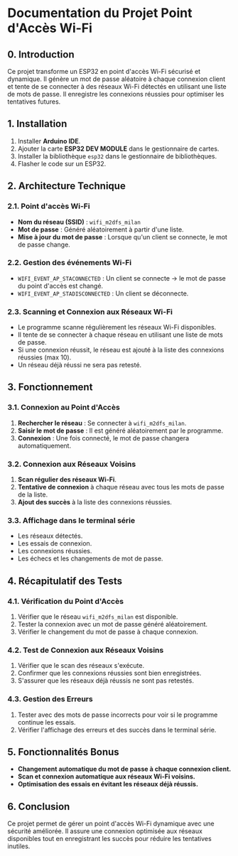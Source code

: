 # Documentation du Projet Point d'Accès Wi-Fi

## 0. Introduction

Ce projet transforme un ESP32 en point d'accès Wi-Fi sécurisé et dynamique. Il génère un mot de passe aléatoire à chaque connexion client et tente de se connecter à des réseaux Wi-Fi détectés en utilisant une liste de mots de passe. Il enregistre les connexions réussies pour optimiser les tentatives futures.

## 1. Installation

1. Installer **Arduino IDE**.
2. Ajouter la carte **ESP32 DEV MODULE** dans le gestionnaire de cartes.
3. Installer la bibliothèque `esp32` dans le gestionnaire de bibliothèques.
4. Flasher le code sur un ESP32.

## 2. Architecture Technique

### 2.1. Point d'accès Wi-Fi

- **Nom du réseau (SSID)** : `wifi_m2dfs_milan`
- **Mot de passe** : Généré aléatoirement à partir d'une liste.
- **Mise à jour du mot de passe** : Lorsque qu'un client se connecte, le mot de passe change.

### 2.2. Gestion des événements Wi-Fi

- `WIFI_EVENT_AP_STACONNECTED` : Un client se connecte → le mot de passe du point d'accès est changé.
- `WIFI_EVENT_AP_STADISCONNECTED` : Un client se déconnecte.

### 2.3. Scanning et Connexion aux Réseaux Wi-Fi

- Le programme scanne régulièrement les réseaux Wi-Fi disponibles.
- Il tente de se connecter à chaque réseau en utilisant une liste de mots de passe.
- Si une connexion réussit, le réseau est ajouté à la liste des connexions réussies (max 10).
- Un réseau déjà réussi ne sera pas retesté.

## 3. Fonctionnement

### 3.1. Connexion au Point d'Accès

1. **Rechercher le réseau** : Se connecter à `wifi_m2dfs_milan`.
2. **Saisir le mot de passe** : Il est généré aléatoirement par le programme.
3. **Connexion** : Une fois connecté, le mot de passe changera automatiquement.

### 3.2. Connexion aux Réseaux Voisins

1. **Scan régulier des réseaux Wi-Fi**.
2. **Tentative de connexion** à chaque réseau avec tous les mots de passe de la liste.
3. **Ajout des succès** à la liste des connexions réussies.

### 3.3. Affichage dans le terminal série

- Les réseaux détectés.
- Les essais de connexion.
- Les connexions réussies.
- Les échecs et les changements de mot de passe.

## 4. Récapitulatif des Tests

### 4.1. Vérification du Point d'Accès

1. Vérifier que le réseau `wifi_m2dfs_milan` est disponible.
2. Tester la connexion avec un mot de passe généré aléatoirement.
3. Vérifier le changement du mot de passe à chaque connexion.

### 4.2. Test de Connexion aux Réseaux Voisins

1. Vérifier que le scan des réseaux s'exécute.
2. Confirmer que les connexions réussies sont bien enregistrées.
3. S'assurer que les réseaux déjà réussis ne sont pas retestés.

### 4.3. Gestion des Erreurs

1. Tester avec des mots de passe incorrects pour voir si le programme continue les essais.
2. Vérifier l'affichage des erreurs et des succès dans le terminal série.

## 5. Fonctionnalités Bonus

- **Changement automatique du mot de passe à chaque connexion client.**
- **Scan et connexion automatique aux réseaux Wi-Fi voisins.**
- **Optimisation des essais en évitant les réseaux déjà réussis.**

## 6. Conclusion

Ce projet permet de gérer un point d'accès Wi-Fi dynamique avec une sécurité améliorée. Il assure une connexion optimisée aux réseaux disponibles tout en enregistrant les succès pour réduire les tentatives inutiles.

